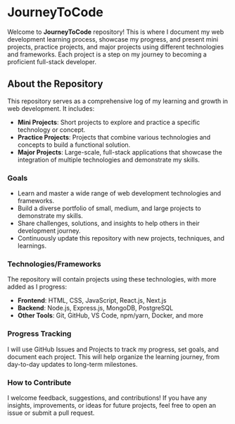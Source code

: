 # JourneyToCode

Welcome to **JourneyToCode** repository! This is where I document my web development learning process, showcase my progress, and present mini projects, practice projects, and major projects using different technologies and frameworks. Each project is a step on my journey to becoming a proficient full-stack developer.

## About the Repository

This repository serves as a comprehensive log of my learning and growth in web development. It includes:

- **Mini Projects**: Short projects to explore and practice a specific technology or concept.
- **Practice Projects**: Projects that combine various technologies and concepts to build a functional solution.
- **Major Projects**: Large-scale, full-stack applications that showcase the integration of multiple technologies and demonstrate my skills.

### Goals
- Learn and master a wide range of web development technologies and frameworks.
- Build a diverse portfolio of small, medium, and large projects to demonstrate my skills.
- Share challenges, solutions, and insights to help others in their development journey.
- Continuously update this repository with new projects, techniques, and learnings.

### Technologies/Frameworks
The repository will contain projects using these technologies, with more added as I progress:
- **Frontend**: HTML, CSS, JavaScript, React.js, Next.js
- **Backend**: Node.js, Express.js, MongoDB, PostgreSQL
- **Other Tools**: Git, GitHub, VS Code, npm/yarn, Docker, and more

### Progress Tracking
I will use GitHub Issues and Projects to track my progress, set goals, and document each project. This will help organize the learning journey, from day-to-day updates to long-term milestones.

### How to Contribute
I welcome feedback, suggestions, and contributions! If you have any insights, improvements, or ideas for future projects, feel free to open an issue or submit a pull request.
